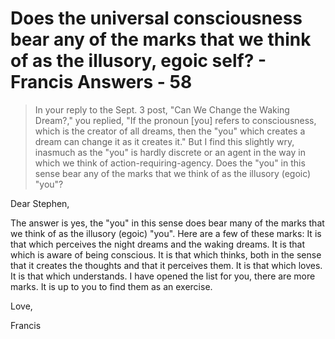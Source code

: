 # Does the universal consciousness bear any of the marks that we think of as the illusory, egoic self? - Francis Answers - 58

>In your reply to the Sept. 3 post, "Can We Change the Waking Dream?," you replied, "If the pronoun [you] refers to consciousness, which is the creator of all dreams, then the "you" which creates a dream can change it as it creates it." But I find this slightly wry, inasmuch as the "you" is hardly discrete or an agent in the way in which we think of action-requiring-agency. Does the "you" in this sense bear any of the marks that we think of as the illusory (egoic) "you"?

Dear Stephen,

The answer is yes, the "you" in this sense does bear many of the marks that we think of as the illusory (egoic) "you". Here are a few of these marks: It is that which perceives the night dreams and the waking dreams. It is that which is aware of being conscious. It is that which thinks, both in the sense that it creates the thoughts and that it perceives them. It is that which loves. It is that which understands. I have opened the list for you, there are more marks. It is up to you to find them as an exercise.

Love,

Francis

